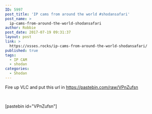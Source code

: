 ```yaml
---
ID: 5997
post_title: 'IP cams from around the world #shodansafari'
post_name: >
  ip-cams-from-around-the-world-shodansafari
author: Robbie
post_date: 2017-07-19 09:31:37
layout: post
link: >
  https://xsses.rocks/ip-cams-from-around-the-world-shodansafari/
published: true
tags:
  - IP CAM
  - shodan
categories:
  - Shodan
---
```

Fire up VLC and put this url in <a href="https://pastebin.com/raw/VPnZufsn" target="_blank" rel="noopener">https://pastebin.com/raw/VPnZufsn</a>

&nbsp;

[pastebin id="VPnZufsn"]